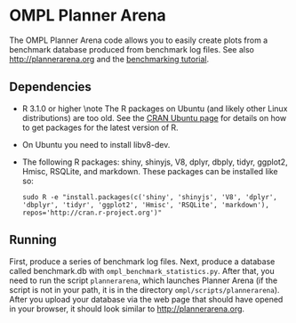 # OMPL Planner Arena

The OMPL Planner Arena code allows you to easily create plots from a benchmark database produced from benchmark log files. See also <http://plannerarena.org> and the [benchmarking tutorial](benchmark.html).

## Dependencies

- R 3.1.0 or higher
  \note The R packages on Ubuntu (and likely other Linux distributions) are too old. See the [CRAN Ubuntu page](https://cran.r-project.org/bin/linux/ubuntu/README.html) for details on how to get packages for the latest version of R.
- On Ubuntu you need to install libv8-dev.
- The following R packages: shiny, shinyjs, V8, dplyr, dbply, tidyr, ggplot2, Hmisc, RSQLite, and markdown. These packages can be installed like so:

      sudo R -e "install.packages(c('shiny', 'shinyjs', 'V8', 'dplyr', 'dbplyr', 'tidyr', 'ggplot2', 'Hmisc', 'RSQLite', 'markdown'), repos='http://cran.r-project.org')"

## Running

First, produce a series of benchmark log files. Next, produce a database called benchmark.db with `ompl_benchmark_statistics.py`. After that, you need to run the script `plannerarena`, which launches Planner Arena (if the script is not in your path, it is in the directory `ompl/scripts/plannerarena`). After you upload your database via the web page that should have opened in your browser, it should look similar to <http://plannerarena.org>.
